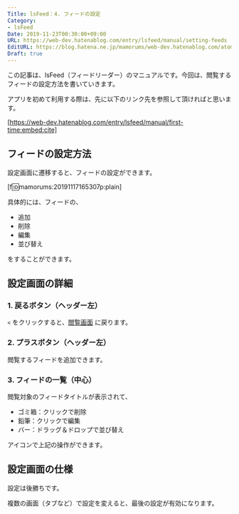 ```yaml
---
Title: lsFeed：4. フィードの設定
Category:
- lsFeed
Date: 2019-11-23T00:30:00+09:00
URL: https://web-dev.hatenablog.com/entry/lsfeed/manual/setting-feeds
EditURL: https://blog.hatena.ne.jp/mamorums/web-dev.hatenablog.com/atom/entry/26006613467237954
Draft: true
---
```


この記事は、lsFeed（フィードリーダー）のマニュアルです。今回は、閲覧するフィードの設定方法を書いていきます。

アプリを初めて利用する際は、先に以下のリンク先を参照して頂ければと思います。

[https://web-dev.hatenablog.com/entry/lsfeed/manual/first-time:embed:cite]


## フィードの設定方法
設定画面に遷移すると、フィードの設定ができます。

[f:id:mamorums:20191117165307p:plain]

具体的には、フィードの、

- 追加
- 削除
- 編集
- 並び替え

をすることができます。


## 設定画面の詳細
### 1. 戻るボタン（ヘッダー左）
`<` をクリックすると、[閲覧画面](/entry/lsfeed/manual/reading-feeds) に戻ります。

### 2. プラスボタン（ヘッダー左）
閲覧するフィードを追加できます。

### 3. フィードの一覧（中心）
閲覧対象のフィードタイトルが表示されて、

- ゴミ箱：クリックで削除
- 鉛筆：クリックで編集
- バー：ドラッグ＆ドロップで並び替え

アイコンで上記の操作ができます。


## 設定画面の仕様
設定は後勝ちです。

複数の画面（タブなど）で設定を変えると、最後の設定が有効になります。
